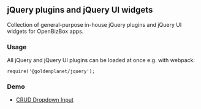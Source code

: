## jQuery plugins and jQuery UI widgets

Collection of general-purpose in-house jQuery plugins and jQuery UI widgets for OpenBizBox apps.

### Usage

All jQuery and jQuery UI plugins can be loaded at once e.g. with webpack:

```
require('@goldenplanet/jquery');
```

### Demo

- [CRUD Dropdown Input](https://rawgit.com/goldenplanetdk/jquery-plugins/master/crud-dropdown-input/demo.html)
